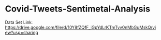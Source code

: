# Covid-Tweets-Sentimetal-Analysis


Data Set Link: https://drive.google.com/file/d/10Y8fZQfF_iGpYdLrKTmTvv0nMbGuMskQ/view?usp=sharing
